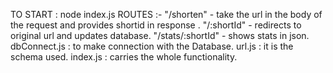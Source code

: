 TO START : node index.js
ROUTES :-  "/shorten" - take the url in the body of the request and provides shortid in response .
           "/:shortId" - redirects to original url and updates database.
           "/stats/:shortId" - shows stats in json.
dbConnect.js : to make connection with the Database.
url.js : it is the schema used.
index.js : carries the whole functionality.
